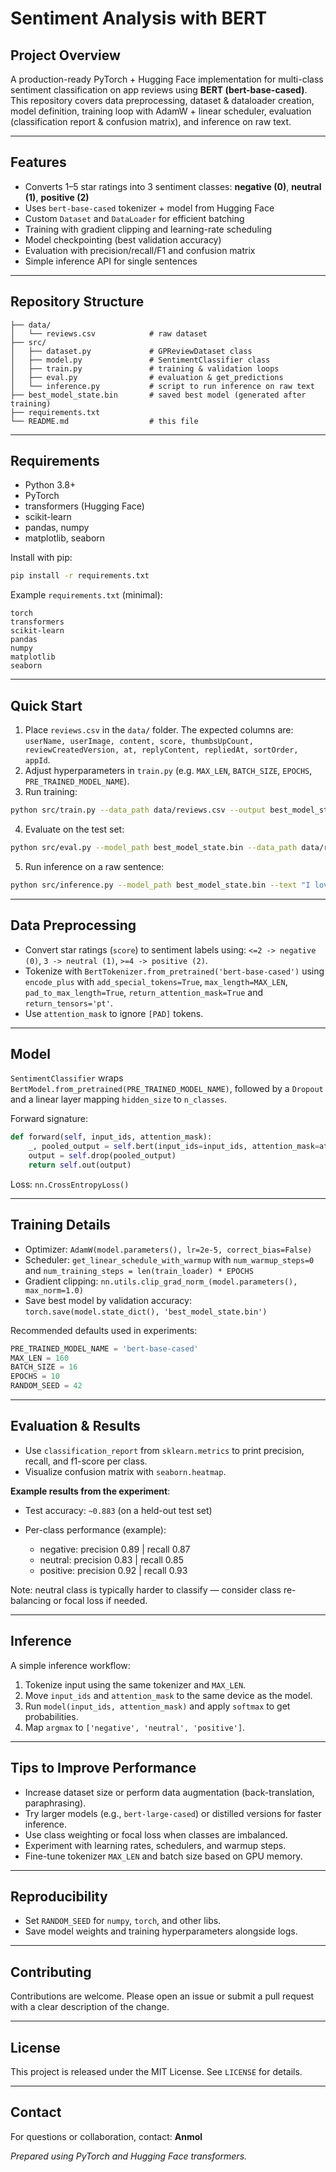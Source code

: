 # Sentiment Analysis with BERT

## Project Overview

A production-ready PyTorch + Hugging Face implementation for multi-class sentiment classification on app reviews using **BERT (bert-base-cased)**. This repository covers data preprocessing, dataset & dataloader creation, model definition, training loop with AdamW + linear scheduler, evaluation (classification report & confusion matrix), and inference on raw text.

---

## Features

* Converts 1–5 star ratings into 3 sentiment classes: **negative (0)**, **neutral (1)**, **positive (2)**
* Uses `bert-base-cased` tokenizer + model from Hugging Face
* Custom `Dataset` and `DataLoader` for efficient batching
* Training with gradient clipping and learning-rate scheduling
* Model checkpointing (best validation accuracy)
* Evaluation with precision/recall/F1 and confusion matrix
* Simple inference API for single sentences

---

## Repository Structure

```
├── data/
│   └── reviews.csv            # raw dataset
├── src/
│   ├── dataset.py             # GPReviewDataset class
│   ├── model.py               # SentimentClassifier class
│   ├── train.py               # training & validation loops
│   ├── eval.py                # evaluation & get_predictions
│   └── inference.py           # script to run inference on raw text
├── best_model_state.bin       # saved best model (generated after training)
├── requirements.txt
└── README.md                  # this file
```

---

## Requirements

* Python 3.8+
* PyTorch
* transformers (Hugging Face)
* scikit-learn
* pandas, numpy
* matplotlib, seaborn

Install with pip:

```bash
pip install -r requirements.txt
```

Example `requirements.txt` (minimal):

```
torch
transformers
scikit-learn
pandas
numpy
matplotlib
seaborn
```

---

## Quick Start

1. Place `reviews.csv` in the `data/` folder. The expected columns are: `userName, userImage, content, score, thumbsUpCount, reviewCreatedVersion, at, replyContent, repliedAt, sortOrder, appId`.
2. Adjust hyperparameters in `train.py` (e.g. `MAX_LEN`, `BATCH_SIZE`, `EPOCHS`, `PRE_TRAINED_MODEL_NAME`).
3. Run training:

```bash
python src/train.py --data_path data/reviews.csv --output best_model_state.bin
```

4. Evaluate on the test set:

```bash
python src/eval.py --model_path best_model_state.bin --data_path data/reviews.csv
```

5. Run inference on a raw sentence:

```bash
python src/inference.py --model_path best_model_state.bin --text "I love completing my todos!"
```

---

## Data Preprocessing

* Convert star ratings (`score`) to sentiment labels using: `<=2 -> negative (0)`, `3 -> neutral (1)`, `>=4 -> positive (2)`.
* Tokenize with `BertTokenizer.from_pretrained('bert-base-cased')` using `encode_plus` with `add_special_tokens=True`, `max_length=MAX_LEN`, `pad_to_max_length=True`, `return_attention_mask=True` and `return_tensors='pt'`.
* Use `attention_mask` to ignore `[PAD]` tokens.

---

## Model

`SentimentClassifier` wraps `BertModel.from_pretrained(PRE_TRAINED_MODEL_NAME)`, followed by a `Dropout` and a linear layer mapping `hidden_size` to `n_classes`.

Forward signature:

```py
def forward(self, input_ids, attention_mask):
    _, pooled_output = self.bert(input_ids=input_ids, attention_mask=attention_mask)
    output = self.drop(pooled_output)
    return self.out(output)
```

Loss: `nn.CrossEntropyLoss()`

---

## Training Details

* Optimizer: `AdamW(model.parameters(), lr=2e-5, correct_bias=False)`
* Scheduler: `get_linear_schedule_with_warmup` with `num_warmup_steps=0` and `num_training_steps = len(train_loader) * EPOCHS`
* Gradient clipping: `nn.utils.clip_grad_norm_(model.parameters(), max_norm=1.0)`
* Save best model by validation accuracy: `torch.save(model.state_dict(), 'best_model_state.bin')`

Recommended defaults used in experiments:

```py
PRE_TRAINED_MODEL_NAME = 'bert-base-cased'
MAX_LEN = 160
BATCH_SIZE = 16
EPOCHS = 10
RANDOM_SEED = 42
```

---

## Evaluation & Results

* Use `classification_report` from `sklearn.metrics` to print precision, recall, and f1-score per class.
* Visualize confusion matrix with `seaborn.heatmap`.

**Example results from the experiment**:

* Test accuracy: `~0.883` (on a held-out test set)
* Per-class performance (example):

  * negative: precision 0.89 | recall 0.87
  * neutral:  precision 0.83 | recall 0.85
  * positive: precision 0.92 | recall 0.93

Note: neutral class is typically harder to classify — consider class re-balancing or focal loss if needed.

---

## Inference

A simple inference workflow:

1. Tokenize input using the same tokenizer and `MAX_LEN`.
2. Move `input_ids` and `attention_mask` to the same device as the model.
3. Run `model(input_ids, attention_mask)` and apply `softmax` to get probabilities.
4. Map `argmax` to `['negative', 'neutral', 'positive']`.

---

## Tips to Improve Performance

* Increase dataset size or perform data augmentation (back-translation, paraphrasing).
* Try larger models (e.g., `bert-large-cased`) or distilled versions for faster inference.
* Use class weighting or focal loss when classes are imbalanced.
* Experiment with learning rates, schedulers, and warmup steps.
* Fine-tune tokenizer `MAX_LEN` and batch size based on GPU memory.

---

## Reproducibility

* Set `RANDOM_SEED` for `numpy`, `torch`, and other libs.
* Save model weights and training hyperparameters alongside logs.

---

## Contributing

Contributions are welcome. Please open an issue or submit a pull request with a clear description of the change.

---

## License

This project is released under the MIT License. See `LICENSE` for details.

---

## Contact

For questions or collaboration, contact: **Anmol**

*Prepared using PyTorch and Hugging Face transformers.*
